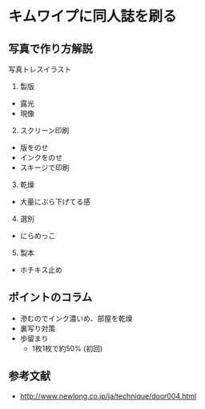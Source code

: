 # キムワイプに同人誌を刷る

## 写真で作り方解説

写真トレスイラスト

1. 製版
  - 露光
  - 現像
2. スクリーン印刷
  - 版をのせ
  - インクをのせ
  - スキージで印刷
3. 乾燥
  - 大量にぶら下げてる感
4. 選別
  - にらめっこ
5. 製本
  - ホチキス止め

## ポイントのコラム

- 滲むのでインク濃いめ、部屋を乾燥
- 裏写り対策
- 歩留まり
  - 1枚1枚で約50% (初回)

## 参考文献

- http://www.newlong.co.jp/ja/technique/door004.html